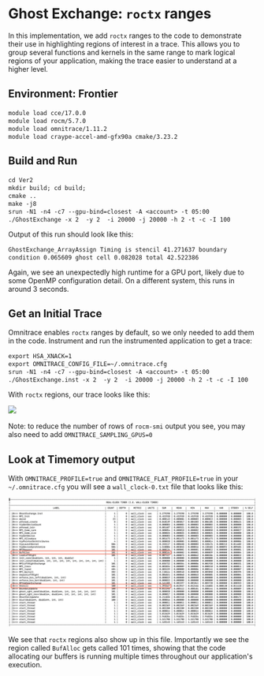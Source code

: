 # Ghost Exchange: `roctx` ranges

In this implementation, we add `roctx` ranges to the code to demonstrate their use in highlighting regions 
of interest in a trace. This allows you to group several functions and kernels in the same range to mark 
logical regions of your application, making the trace easier to understand at a higher level.

## Environment: Frontier

```
module load cce/17.0.0
module load rocm/5.7.0
module load omnitrace/1.11.2
module load craype-accel-amd-gfx90a cmake/3.23.2
```

## Build and Run
```
cd Ver2
mkdir build; cd build;
cmake ..
make -j8
srun -N1 -n4 -c7 --gpu-bind=closest -A <account> -t 05:00 ./GhostExchange -x 2  -y 2  -i 20000 -j 20000 -h 2 -t -c -I 100
```

Output of this run should look like this:

```
GhostExchange_ArrayAssign Timing is stencil 41.271637 boundary condition 0.065609 ghost cell 0.082028 total 42.522386
```

Again, we see an unexpectedly high runtime for a GPU port, likely due to some OpenMP configuration detail. On a different system, this runs in around 3 seconds.

## Get an Initial Trace

Omnitrace enables `roctx` ranges by default, so we only needed to add them in the code.
Instrument and run the instrumented application to get a trace:

```
export HSA_XNACK=1
export OMNITRACE_CONFIG_FILE=~/.omnitrace.cfg
srun -N1 -n4 -c7 --gpu-bind=closest -A <account> -t 05:00 ./GhostExchange.inst -x 2  -y 2  -i 20000 -j 20000 -h 2 -t -c -I 100
```

With `roctx` regions, our trace looks like this:

<p><img src="roctx_trace.png"/></p>

Note: to reduce the number of rows of `rocm-smi` output you see, you may also need to add `OMNITRACE_SAMPLING_GPUS=0` 

## Look at Timemory output

With `OMNITRACE_PROFILE=true` and `OMNITRACE_FLAT_PROFILE=true` in your `~/.omnitrace.cfg` you will
see a `wall_clock-0.txt` file that looks like this:

<p><img src="timemory_output.png"/></p>

We see that `roctx` regions also show up in this file. Importantly we see the region called `BufAlloc`
gets called 101 times, showing that the code allocating our buffers is running multiple times 
throughout our application's execution.
